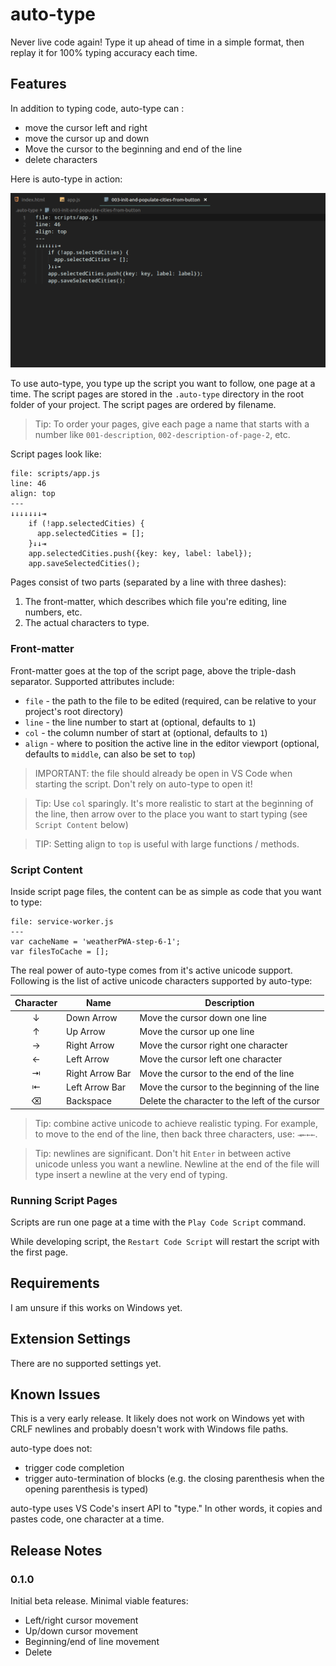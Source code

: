 # auto-type

Never live code again! Type it up ahead of time in a simple format, then replay it for 100% typing accuracy each time.

## Features

In addition to typing code, auto-type can :

* move the cursor left and right
* move the cursor up and down
* Move the cursor to the beginning and end of the line
* delete characters

Here is auto-type in action:

![A simple auto type script in action](images/basic_auto_type.gif)

To use auto-type, you type up the script you want to follow, one page at a time. The script pages are stored in the `.auto-type` directory in the root folder of your project. The script pages are ordered by filename.

> Tip: To order your pages, give each page a name that starts with a number like `001-description`, `002-description-of-page-2`, etc.

Script pages look like:

```
file: scripts/app.js
line: 46
align: top
---
↓↓↓↓↓↓↓⇥
    if (!app.selectedCities) {
      app.selectedCities = [];
    }↓↓⇥
    app.selectedCities.push({key: key, label: label});
    app.saveSelectedCities();
```

Pages consist of two parts (separated by a line with three dashes):

1. The front-matter, which describes which file you're editing, line numbers, etc.
2. The actual characters to type.

### Front-matter

Front-matter goes at the top of the script page, above the triple-dash separator. Supported attributes include:

* `file` - the path to the file to be edited (required, can be relative to your project's root directory)
* `line` - the line number to start at (optional, defaults to `1`)
* `col` - the column number of start at (optional, defaults to `1`)
* `align` - where to position the active line in the editor viewport (optional, defaults to `middle`, can also be set to `top`)

> IMPORTANT: the file should already be open in VS Code when starting the script. Don't rely on auto-type to open it!

> Tip: Use `col` sparingly. It's more realistic to start at the beginning of the line, then arrow over to the place you want to start typing (see `Script Content` below)

> TIP: Setting align to `top` is useful with large functions / methods.

### Script Content

Inside script page files, the content can be as simple as code that you want to type:

```
file: service-worker.js
---
var cacheName = 'weatherPWA-step-6-1';
var filesToCache = [];
```

The real power of auto-type comes from it's active unicode support. Following is the list of active unicode characters supported by auto-type:

| Character | Name | Description |
|:---------:|------|-------------|
| ↓         | Down Arrow      | Move the cursor down one line |
| ↑         | Up Arrow        | Move the cursor up one line |
| →         | Right Arrow     | Move the cursor right one character |
| ←         | Left Arrow      | Move the cursor left one character |
| ⇥         | Right Arrow Bar | Move the cursor to the end of the line |
| ⇤         | Left Arrow Bar  | Move the cursor to the beginning of the line |
| ⌫         | Backspace       | Delete the character to the left of the cursor |

> Tip: combine active unicode to achieve realistic typing. For example, to move to the end of the line, then back three characters, use: `⇥←←←`.

> Tip: newlines are significant. Don't hit `Enter` in between active unicode unless you want a newline. Newline at the end of the file will type insert a newline at the very end of typing.

### Running Script Pages

Scripts are run one page at a time with the `Play Code Script` command.

While developing script, the `Restart Code Script` will restart the script with the first page.

## Requirements

I am unsure if this works on Windows yet.

## Extension Settings

There are no supported settings yet.

## Known Issues

This is a very early release. It likely does not work on Windows yet with CRLF newlines and probably doesn't work with Windows file paths.

auto-type does not:

* trigger code completion
* trigger auto-termination of blocks (e.g. the closing parenthesis when the opening parenthesis is typed)

auto-type uses VS Code's insert API to "type." In other words, it copies and pastes code, one character at a time.

## Release Notes

### 0.1.0

Initial beta release. Minimal viable features:

* Left/right cursor movement
* Up/down cursor movement
* Beginning/end of line movement
* Delete
